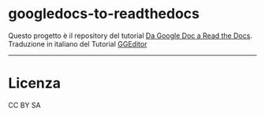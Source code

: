 # googledocs-to-readthedocs

Questo progetto è il repository del tutorial [Da Google Doc a Read the Docs](http://googledocs.readthedocs.io/it/latest/). 
Traduzione in italiano del Tutorial [GGEditor](http://ggeditor.readthedocs.io)

------

# Licenza

CC BY SA
